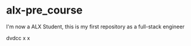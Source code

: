 # alx-pre_course
I'm now a ALX Student, this is my first repository as a full-stack engineer 

dvdcc 
x x 
